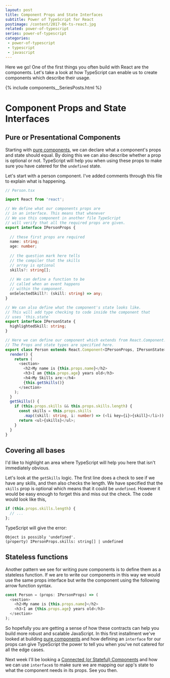 ```yaml
---
layout: post
title: Component Props and State Interfaces
subtitle: Power of TypeScript for React
postimage: /content/2017-06-ts-react.jpg
related: power-of-typescript
series: power-of-typescript
categories:
 - power-of-typescript
 - typescript
 - javascript
---
```


Here we go! One of the first things you often build with React are the components. Let's take a look at how TypeScript can enable us to create components which describe their usage.

{% include components__SeriesPosts.html %}
    
# Component Props and State Interfaces


## Pure or Presentational Components

Starting with [pure components](/blog/2016/06/21/pure-components), we can declare what a component's props and state should equal. By doing this we can also describe whether a prop is optional or not. TypeScript will help you when using these props to make sure you have catered for the `undefined` state.

Let's start with a person component. I've added comments through this file to explain what is happening.

```typescript
// Person.tsx

import React from 'react';

// We define what our components props are
// in an interface. This means that whenever
// We use this component in another file TypeScript
// will verify that all the required props are given.
export interface IPersonProps {
  
  // these first props are required
  name: string;
  age: number;
  
  // the question mark here tells
  // the compiler that the skills
  // array is optional
  skills?: string[];
  
  // We can define a function to be
  // called when an event happens
  // within the component.
  onSelectedSkill?: (skill: string) => any;
}

// We can also define what the component's state looks like.
// This will add type checking to code inside the component that
// uses `this.state`
export interface IPersonState {
  highlightedSkill: string;
}

// Here we can define our component which extends from React.Component.
// The Props and state types are specified here.
export class Person extends React.Component<IPersonProps, IPersonState> {
  render() {
    return (
      <section>
        <h2>My name is {this.props.name}</h2>
        <h3>I am {this.props.age} years old</h3>
        <h4>My Skills are:</h4>
        {this.getSkills()}
      </section>
    );
  }
  getSkills() {
    if (this.props.skills && this.props.skills.length) {
      const skills = this.props.skills
        .map((skill: string, i: number) => (<li key={i}>{skill}</li>));
      return <ul>{skills}</ul>;
    }
  }
}
```

## Covering all bases

I'd like to highlight an area where TypeScript will help you here that isn't immediately obvious.

Let's look at the `getSkills` logic. The first line does a check to see if we have any skills, and then also checks the length. We have specified that the `skills` prop is optional which means that it could be `undefined`. However it would be easy enough to forget this and miss out the check. The code would look like this,

```typescript
if (this.props.skills.length) {
  // ...
};
```

TypeScript will give the error: 

```
Object is possibly 'undefined'.
(property) IPersonProps.skills: string[] | undefined
```

## Stateless functions

Another pattern we see for writing pure components is to define them as a stateless function. If we are to write our components in this way we would use the same props interface but write the component using the following arrow function syntax.

```typescript
const Person = (props: IPersonProps) => (
  <section>
    <h2>My name is {this.props.name}</h2>
    <h3>I am {this.props.age} years old</h3>
  </section>
);
```

So hopefully you are getting a sense of how these contracts can help you build more robust and scalable JavaScript. In this first installment we've looked at building [pure components](/blog/2016/06/21/pure-components) and how defining an `interface` for our props can give TypeScript the power to tell you when you've not catered for all the edge cases.

Next week I'll be looking a [Connected (or Stateful) Components](/blog/2017/06/17/the-power-of-typescript-for-react-02-connected-components) and how we can use `interface`s to make sure we are mapping our app's state to what the component needs in its props. See you then.


